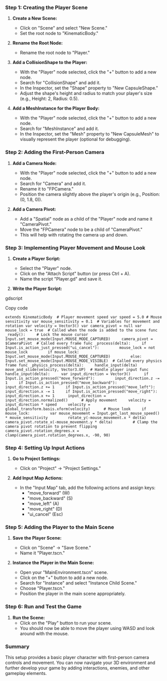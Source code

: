 ### Step 1: Creating the Player Scene

1. **Create a New Scene:**
    
    - Click on "Scene" and select "New Scene."
    - Set the root node to "KinematicBody."
2. **Rename the Root Node:**
    
    - Rename the root node to "Player."
3. **Add a CollisionShape to the Player:**
    
    - With the "Player" node selected, click the "+" button to add a new node.
    - Search for "CollisionShape" and add it.
    - In the Inspector, set the "Shape" property to "New CapsuleShape."
    - Adjust the shape's height and radius to match your player's size (e.g., Height: 2, Radius: 0.5).
4. **Add a MeshInstance for the Player Body:**
    
    - With the "Player" node selected, click the "+" button to add a new node.
    - Search for "MeshInstance" and add it.
    - In the Inspector, set the "Mesh" property to "New CapsuleMesh" to visually represent the player (optional for debugging).

### Step 2: Adding the First-Person Camera

1. **Add a Camera Node:**
    
    - With the "Player" node selected, click the "+" button to add a new node.
    - Search for "Camera" and add it.
    - Rename it to "FPCamera."
    - Position the camera slightly above the player's origin (e.g., Position: (0, 1.8, 0)).
2. **Add a Camera Pivot:**
    
    - Add a "Spatial" node as a child of the "Player" node and name it "CameraPivot."
    - Move the "FPCamera" node to be a child of "CameraPivot."
    - This will help with rotating the camera up and down.

### Step 3: Implementing Player Movement and Mouse Look

1. **Create a Player Script:**
    
    - Select the "Player" node.
    - Click on the "Attach Script" button (or press Ctrl + A).
    - Name the script "Player.gd" and save it.
2. **Write the Player Script:**
    

gdscript

Copy code

`extends KinematicBody  # Player movement speed var speed = 5.0 # Mouse sensitivity var mouse_sensitivity = 0.1  # Variables for movement and rotation var velocity = Vector3() var camera_pivot = null var mouse_lock = true  # Called when the node is added to the scene func _ready():     # Lock the mouse cursor     Input.set_mouse_mode(Input.MOUSE_MODE_CAPTURED)     camera_pivot = $CameraPivot  # Called every frame func _process(delta):     if Input.is_action_just_pressed("ui_cancel"):         mouse_lock = not mouse_lock         if mouse_lock:             Input.set_mouse_mode(Input.MOUSE_MODE_CAPTURED)         else:             Input.set_mouse_mode(Input.MOUSE_MODE_VISIBLE)  # Called every physics frame func _physics_process(delta):     handle_input(delta)     move_and_slide(velocity, Vector3.UP)  # Handle player input func handle_input(delta):     var input_direction = Vector3()      if Input.is_action_pressed("move_forward"):         input_direction.z -= 1     if Input.is_action_pressed("move_backward"):         input_direction.z += 1     if Input.is_action_pressed("move_left"):         input_direction.x -= 1     if Input.is_action_pressed("move_right"):         input_direction.x += 1      input_direction = input_direction.normalized()      # Apply movement     velocity = input_direction * speed     velocity = global_transform.basis.xform(velocity)      # Mouse look     if mouse_lock:         var mouse_movement = Input.get_last_mouse_speed() * mouse_sensitivity         rotate_y(-mouse_movement.x * delta)         camera_pivot.rotate_x(-mouse_movement.y * delta)         # Clamp the camera pivot rotation to prevent flipping         camera_pivot.rotation_degrees.x = clamp(camera_pivot.rotation_degrees.x, -90, 90)`

### Step 4: Setting Up Input Actions

1. **Go to Project Settings:**
    
    - Click on "Project" -> "Project Settings."
2. **Add Input Map Actions:**
    
    - In the "Input Map" tab, add the following actions and assign keys:
        - "move_forward" (W)
        - "move_backward" (S)
        - "move_left" (A)
        - "move_right" (D)
        - "ui_cancel" (Esc)

### Step 5: Adding the Player to the Main Scene

1. **Save the Player Scene:**
    
    - Click on "Scene" -> "Save Scene."
    - Name it "Player.tscn."
2. **Instance the Player in the Main Scene:**
    
    - Open your "MainEnvironment.tscn" scene.
    - Click on the "+" button to add a new node.
    - Search for "Instance" and select "Instance Child Scene."
    - Choose "Player.tscn."
    - Position the player in the main scene appropriately.

### Step 6: Run and Test the Game

1. **Run the Scene:**
    - Click on the "Play" button to run your scene.
    - You should now be able to move the player using WASD and look around with the mouse.

### Summary

This setup provides a basic player character with first-person camera controls and movement. You can now navigate your 3D environment and further develop your game by adding interactions, enemies, and other gameplay elements.